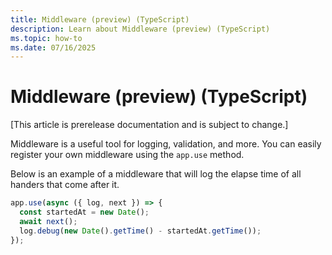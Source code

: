 ```yaml
---
title: Middleware (preview) (TypeScript)
description: Learn about Middleware (preview) (TypeScript)
ms.topic: how-to
ms.date: 07/16/2025
---
```


# Middleware (preview) (TypeScript)

[This article is prerelease documentation and is subject to change.]

Middleware is a useful tool for logging, validation, and more.
You can easily register your own middleware using the `app.use` method.

Below is an example of a middleware that will log the elapse time of all handers
that come after it.


```typescript
app.use(async ({ log, next }) => {
  const startedAt = new Date();
  await next();
  log.debug(new Date().getTime() - startedAt.getTime());
});
```